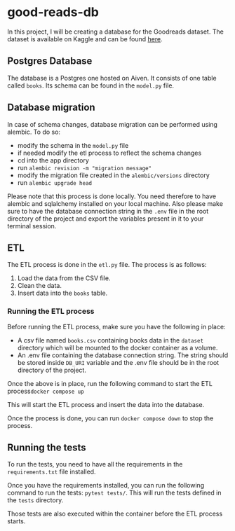 # good-reads-db

In this project, I will be creating a database for the Goodreads dataset. 
The dataset is available on Kaggle and can be found [here](https://www.kaggle.com/jealousleopard/goodreadsbooks).

## Postgres Database

The database is a Postgres one hosted on Aiven. It consists of one table called `books`. 
Its schema can be found in the `model.py` file. 

## Database migration

In case of schema changes, database migration can be performed using alembic. To do so:

- modify the schema in the `model.py` file
- if needed modify the etl process to reflect the schema changes
- cd into the app directory
- run `alembic revision -m "migration message"`
- modify the migration file created in the `alembic/versions` directory
- run `alembic upgrade head`

Please note that this process is done locally. You need therefore to have alembic and sqlalchemy installed on your local
machine. Also please make sure to have the database connection string in the `.env` file in the root directory of the project
and export the variables present in it to your terminal session.

## ETL

The ETL process is done in the `etl.py` file. The process is as follows:

1. Load the data from the CSV file.
2. Clean the data.
3. Insert data into the `books` table.

### Running the ETL process

Before running the ETL process, make sure you have the following in place:

- A csv file named `books.csv` containing books data in the `dataset` directory which will be mounted to the 
docker container as a volume.
- An .env file containing the database connection string. The string should be stored inside `DB_URI` variable and the 
.env file should be in the root directory of the project.

Once the above is in place, run the following command to start the ETL process`docker compose up`

This will start the ETL process and insert the data into the database.

Once the process is done, you can run `docker compose down` to stop the process.

## Running the tests

To run the tests, you need to have all the requirements in the `requirements.txt` file installed.

Once you have the requirements installed, you can run the following command to run the tests:
`pytest tests/`. This will run the tests defined in the `tests` directory.

Those tests are also executed within the container before the ETL process starts.
